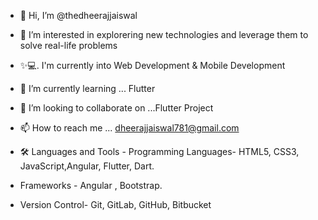 - 👋 Hi, I’m @thedheerajjaiswal
- 👀 I’m interested in explorering new technologies and leverage them to solve real-life problems 
- ✨💻. I'm currently into Web Development & Mobile Development
- 🌱 I’m currently learning ... Flutter 
- 💞️ I’m looking to collaborate on ...Flutter Project
- 📫 How to reach me ...   dheerajjaiswal781@gmail.com
- 🛠 Languages and Tools -
Programming Languages-
HTML5,  CSS3,  JavaScript,Angular, Flutter, Dart.

- Frameworks -
Angular , Bootstrap.

- Version Control-
Git, GitLab, GitHub, Bitbucket
<!---
thedheerajjaiswal/thedheerajjaiswal is a ✨ special ✨ repository because its `README.md` (this file) appears on your GitHub profile.
You can click the Preview link to take a look at your changes.
--->
